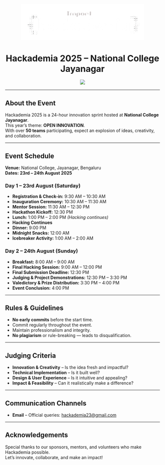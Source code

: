 <p align="center">
  <img src="https://github.com/NCJ-Hackademia/Assets/blob/main/Hackademia-Logo%20(1).png?raw=true" alt="Hackademia Logo" width="400"/>
</p>

<h1 align="center">Hackademia 2025 – National College Jayanagar</h1>

<!-- Countdown Badge Section -->
<p align="center">
  <img src="https://img.shields.io/badge/Countdown-30%20Days%20to%20Go-ff69b4?style=for-the-badge">
</p>
<!-- End Countdown Badge Section -->

---

## About the Event

Hackademia 2025 is a 24-hour innovation sprint hosted at **National College Jayanagar**.  
This year’s theme: **OPEN INNOVATION**.  
With over **50 teams** participating, expect an explosion of ideas, creativity, and collaboration.

---

## Event Schedule

**Venue:** National College, Jayanagar, Bengaluru  
**Dates:** **23rd – 24th August 2025**

###  Day 1 – 23rd August (Saturday)
-  **Registration & Check-in:** 9:30 AM – 10:30 AM  
-  **Inauguration Ceremony:** 10:30 AM – 11:30 AM  
-  **Mentor Session:** 11:30 AM – 12:30 PM  
-  **Hackathon Kickoff:** 12:30 PM  
-  **Lunch:** 1:00 PM – 2:00 PM *(Hacking continues)*  
-  **Hacking Continues**  
-  **Dinner:** 9:00 PM  
-  **Midnight Snacks:** 12:00 AM  
-  **Icebreaker Activity:** 1:00 AM – 2:00 AM  

###  Day 2 – 24th August (Sunday)
-  **Breakfast:** 8:00 AM – 9:00 AM  
-  **Final Hacking Session:** 9:00 AM – 12:00 PM  
-  **Final Submission Deadline:** 12:30 PM  
-  **Judging & Project Demonstrations:** 12:30 PM – 3:30 PM  
-  **Valedictory & Prize Distribution:** 3:30 PM – 4:00 PM  
-  **Event Conclusion:** 4:00 PM  

---

##  Rules & Guidelines

- **No early commits** before the start time.  
- Commit regularly throughout the event.  
- Maintain professionalism and integrity.  
- **No plagiarism** or rule-breaking — leads to disqualification.  

---

##  Judging Criteria

- **Innovation & Creativity** – Is the idea fresh and impactful?  
- **Technical Implementation** – Is it built well?  
- **Design & User Experience** – Is it intuitive and appealing?  
- **Impact & Feasibility** – Can it realistically make a difference?  

---

##  Communication Channels
 
- **Email** – Official queries: hackademia23@gmail.com    

---

##  Acknowledgements

Special thanks to our sponsors, mentors, and volunteers who make Hackademia possible.  
Let’s innovate, collaborate, and make an impact!
